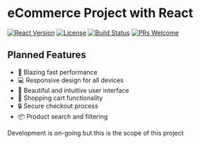 # eCommerce Project with React

[![React Version](https://img.shields.io/badge/React-17.0.2-blue.svg)](https://reactjs.org/)
[![License](https://img.shields.io/badge/License-MIT-green.svg)](https://opensource.org/licenses/MIT)
[![Build Status](https://travis-ci.org/your-username/your-repo.svg?branch=master)](https://travis-ci.org/your-username/your-repo)
[![PRs Welcome](https://img.shields.io/badge/PRs-welcome-brightgreen.svg)](http://makeapullrequest.com)

## Planned Features

- 🚀 Blazing fast performance
- 💻 Responsive design for all devices
- 🎨 Beautiful and intuitive user interface
- 🛒 Shopping cart functionality
- 🔒 Secure checkout process
- 📦 Product search and filtering

Development is on-going but this is the scope of this project

